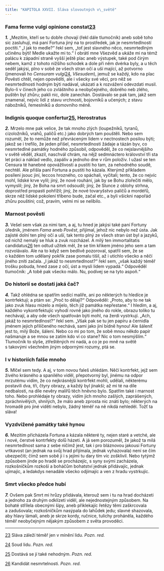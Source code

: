 ```yaml
---
title: "KAPITOLA XXVII. Sláva slovoutných v\_světě"
---
```


### Fama ferme vulgi opinione constat[23](./resources/undefined)

**_1._** „Mezitím, kteří se tu dobře chovají (řekl dále tlumočník) aneb sobě toho sic zasluhují, má paní Fortuna jiný na to prostředek, jak je nesmrtedlností poctíti.“ „I jak to medle?“ řekl sem, „toť jest slavného něco, nesmrtedlným učiněnu býti! Medle ukažte mi to.“ I obrátí mne Všezvěd a ukáže mi na témž palácu k západní straně vyšší ještě plac aneb výstupek, také pod čirým nebem, kamž z tohoto nižšího schodek a dole při něm dvérka byly, a u těch seděl jakýsi, plno v sobě ze všech stran očí a uší mající, až potvorno (jmenovali ho _Censuram vulgi_[24](./resources/undefined), _Všesudem_), jemuž se každý, kdo na plac Pověsti chtěl, nejen opovědíti, ale i všecky své věci, pro něž se nesmrtedlnosti hodným býti nadával, ukázati a k rozvážení odevzdati musil. Bylo-li v činech jeho co zvláštního a neobyčejného, dobrého neb zlého, puštěn byl zhůru; pakli nic, dole zanechán. Dostávalo se pak tam, jakž sem znamenal, nejvíc lidí z stavu vrchnosti, bojovníků a učených; z stavu nábožníků, řemeslníků a domovního méně.

### Indignis quoque confertur[25](./resources/undefined), Herostratus

**_2._** Mrzelo mne pak velice, že tak mnoho zlých (loupežníků, tyranů, cizoložníků, vrahů, paličů etc.) jako dobrých tam pouštěli. Nebo sem rozuměl, že to nemůže než převráceným lidem v nectnostech posilou býti; jakož se i trefilo, že jeden přišel, nesmrtedlnosti žádaje a tázán byv, co nesmrtedlné památky hodného způsobil, odpověděl, že co nejslavnějšího v světě věděl, zkazil, naschvál chrám, na nějž sedmnáctero království tři sta let práci a náklad vedlo, zapáliv a jednoho dne v rům položiv. I užasl se ten Censura té hanebné opovážlivosti a pustiti ho tam, za nehodného soudě, nechtěl. Ale přišla paní Fortuna a pustiti ho kázala. Kterýmž příkladem posíleni jsouc jiní, leccos hrozného, co spáchali, vyčítali; tento, že co nejvíc mohl, lidské krve vylil; jiný, že nové rouhání, jak by se Bohu zlořečiti mělo, vymyslil; jiný, že Boha na smrt odsoudil; jiný, že Slunce z oblohy strhna, doprostřed propasti pohřížil; jiný, že nové tovaryšstvo paličů a mordéřů, skrze něž lidské pokolení tříbeno bude, začal etc., a byli všickni napořád zhůru pouštíni; což, pravím, velmi mi se nelíbilo.

### Marnost pověsti

**_3._** Vešel sem však za nimi tam, a aj, tu hned je jakýsi také paní Fortuny úředník, jménem _Fama_ aneb _Pověst_, přijímal, jehož nic nebylo než ústa. Jak zajisté dolní ten plný očí a uší, tak tento plný ze všech stran úst byl a jazyků, od nichž nemalý se hluk a zvuk rozcházel. A milý ten immortalitatis candidatus[26](./resources/undefined) ten odtud užitek měl, že se tím křikem jméno jeho sem a tam rozvolávalo. Ale na to když sem bedlivě pozoroval, spatřil sem, že se o každém tom udělaný pokřik zase pomalu tišil, až i utichlo všecko a něčí jiného zníti začala. „I jakáž to nesmrtedlnost?“ řekl sem, „však každý téměř trošku pobuda, hned zase z očí, úst a mysli lidem vypadá.“ Odpověděl tlumočník: „A tobě pak všecko málo. Nu, podívej se na tyto aspoň.“

### Do historií se dostati jaká čač?

**_4._** Takž ohlédna se spatřím sedící malíře, ani po některých tu hledíce je kontrfektují; a ptám se: „Proč to dělají?“ Odpověděl: „Proto, aby to ne tak jako zvuk hlasu mizelo a míjelo, těch již památka nepřestane.“ I hledím, a aj, každého vykontrfektujíc vyhodí rovně jako jiného do rokle, obrazu toliko tu nechávají, a aby ode všech spatřován býti mohl, na žerdi vystrkují. „Ach, jakáž to nesmrtedlnost?“ řekl sem. „Však pak se tu jen papíru a černidla jménem jejich přilíčeného nechává, sami jako jiní bídně hynou! Ale šáleníť jest to, milý Bože, šálení. Nebo co mi po tom, že sobě mnou někdo papír našmaruje a se mnou se zatím kdo ví co stane? Nic o tom nesmýšlím.“ Tlumočník to slyše, ztřeštěných mi nadá, a co je po mně na světě s takovými všechněm jiným odpornými rozumy, ptá se.

### I v historiích falše mnoho

**_5._** Mlčel sem tedy. A aj, v tom novou faleš uhlédám. Něčí kontrfekt, jejž sem živého krásného a spanilého viděl, přepotvorný byl, jinému na odpor mrzutému vidím, že co nejkrásnější kontrfekt mohli, udělali, některému postavili dva, tři, čtyry obrazy, a každý byl jinakší; až mi té na díle nedbalosti, na díle nevěry malířů těch hněvno bylo. Spatřím také i marnost toho. Nebo prohlédaje ty obrazy, vidím jich mnoho zašlých, zaprášených, zpráchnivělých, shnilých, že málo aneb zprosta nic znáti bylo; některých na hromadě pro jiné viděti nebylo, žádný téměř na ně nikdá nehleděl. Tožť ta sláva!

### Vyzdvižené památky také hynou

**_6._** Mezitím přicházela Fortuna a kázala některé ty, nejen staré a vetché, ale i nové, čerstvé kontrfekty dolů házeti. A já sem porozuměl, že jakož ta milá nesmrtedlnost sama z sebe ničímž jest, tak i pro bláznovou jakousi Fortuny vrtkavost (an jednak na svůj hrad přijímala, jednak vyhazovala) není se čím ubezpečiti; čímž sem sobě ji i s jejími tu dary tím víc zošklivil. Nebo tytýmž způsobem jinde po hradě se procházejíc, s syny svými zacházela, rozkošníčkům rozkoší a boháčům bohatství jednak přidávajíc, jednak ujímajíc, a ledakdys nenadále všecko odjímajíc a ven z hradu vystrkujíc.

### Smrt všecko předce hubí

**_7._** Ovšem pak Smrt mi hrůzy přidávala, kterouž sem i tu na hrad docházeti a jednoho za druhým odklízeti viděl, ale nejednostejným způsobem. Na bohaté střílela obecnými šípy, aneb přiklekajíc řetězy těmi zaškrcovala a zadušovala; rozkošníčkům nasýpala do lahůdek jedu; slavné shazovala, aby hlavy lámali, aneb je skrze kordy, ručnice, tulichy proháněla, každého téměř neobyčejným nějakým způsobem z světa provoděci.

* * *

[23](./resources/undefined) Sláva záleží téměř jen v mínění lidu. _Pozn. red._

[24](./resources/undefined) Soud lidu. _Pozn. red._

[25](./resources/undefined) Dostává se jí také nehodným. _Pozn. red._

[26](./resources/undefined) Kandidát nesmrtelnosti. _Pozn. red._
